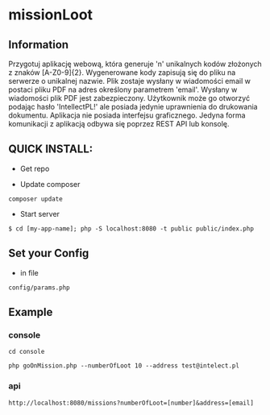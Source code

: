 # missionLoot

## Information

Przygotuj aplikację webową, która generuje 'n' unikalnych kodów złożonych z znaków [A-Z0-9]{2}.
Wygenerowane kody zapisują się do pliku na serwerze o unikalnej nazwie.
Plik zostaje wysłany w wiadomości email w postaci pliku PDF na adres określony parametrem 'email'.
Wysłany w wiadomości plik PDF jest zabezpieczony.
Użytkownik może go otworzyć podając hasło 'IntellectPL!' ale posiada jedynie uprawnienia do drukowania dokumentu.
Aplikacja nie posiada interfejsu graficznego.
Jedyna forma komunikacji z aplikacją odbywa się poprzez REST API lub konsolę.

## QUICK INSTALL:

- Get repo

- Update composer

```composer update```

- Start server

```$ cd [my-app-name]; php -S localhost:8080 -t public public/index.php```

## Set your Config

- in file

``` config/params.php ```

## Example

### console

``` 
cd console

php goOnMission.php --numberOfLoot 10 --address test@intelect.pl  
```

### api

``` http://localhost:8080/missions?numberOfLoot=[number]&address=[email] ```
